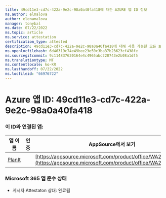 ```yaml
---
title: 49cd11e3-cd7c-422a-9e2c-98a0a40fa418에 대한 AZURE 앱 ID 정보
ms.author: elmalova
author: elenamalova
manager: tonybal
ms.date: 07/22/2022
ms.topic: article
ms.service: attestation
certification_type: attested
description: 49cd11e3-cd7c-422a-9e2c-98a0a40fa418에 대해 사용 가능한 모든 보안 및 규정 준수 정보입니다.
ms.openlocfilehash: 6d46319c74e49bee23e50c3ba37b23623cf438fe
ms.sourcegitcommit: 9c114837630164e4c4965abc220743e2b08a1df5
ms.translationtype: MT
ms.contentlocale: ko-KR
ms.lasthandoff: 07/22/2022
ms.locfileid: "66976722"
---
```

# <a name="azure-app-id-49cd11e3-cd7c-422a-9e2c-98a0a40fa418"></a>Azure 앱 ID: 49cd11e3-cd7c-422a-9e2c-98a0a40fa418


### <a name="apps-associated-with-this-id"></a>이 ID와 연결된 앱:
| **앱 이름** | **인증** | **AppSource에서 보기** |
|--------------|---------------|-----------------------|
| [PlanIt](../forward/WA200004211.md) |  | [https://appsource.microsoft.com/product/office/WA200004211](https://appsource.microsoft.com/product/office/WA200004211) |

### <a name="microsoft-365-app-compliance-status"></a>Microsoft 365 앱 준수 상태
- 게시자 Attestaton 상태: 완료됨
